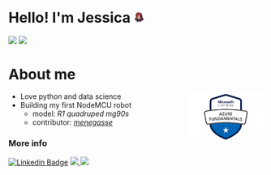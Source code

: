 <!--
**jclizar/jclizar** is a ✨ _special_ ✨ repository because its `README.md` (this file) appears on your GitHub profile.

Here are some ideas to get you started:

- 🔭 I’m currently working on ...
- 🌱 I’m currently learning ...
- 👯 I’m looking to collaborate on ...
- 🤔 I’m looking for help with ...
- 💬 Ask me about ...
- 📫 How to reach me: ...
- 😄 Pronouns: ...
- ⚡ Fun fact: ...
-->

<div>
<h1> Hello! I'm Jessica <img src="./img/jess.gif" width="4%"> </h1>
<img height="165em" src="https://github-readme-stats.vercel.app/api?username=jclizar&show_icons=true&theme=great-gatsby&include_all_commits=true&count_private=true&hide=issues"/>
<img height="166em" src="https://github-readme-stats.vercel.app/api/top-langs/?username=jclizar&layout=compact&langs_count=7&theme=great-gatsby"/>
</div>

<div width="100%">
<h1> About me</h1>
<img align="right" src="./img/microsoft-certified-azure-fundamentals2.png" width="30%">
</div>      

<!--- BSc Medical Physics 
- PhD  student
- IT undergraduate student-->
- Love python and data science
- Building my first NodeMCU robot
    - model: <em>R1 quadruped mg90s</em>
    - contributor: <a target="_blank" href="https://github.com/menegasse"><em>menegasse</em></a>


<h3> More info </h3>

[![Linkedin Badge](https://img.shields.io/badge/-LinkedIn-blue?style=flat-square&logo=Linkedin&logoColor=white&link=https://www.linkedin.com/in/jclizar/)](https://www.linkedin.com/in/jclizar/)
<a href="http://lattes.cnpq.br/7666845951657212">
<img src="https://img.shields.io/badge/-Lattes-orange?style=flat-square">
</a>
<a href="https://www.credly.com/badges/68cc247f-53a8-4433-a32b-acf0fccad32c/linked_in">
<img src="https://img.shields.io/badge/Microsoft-Badge-orange?style=flat-square">
</a>

<!--<a href="https://jclizar.github.io/">
<img src="https://img.shields.io/badge/ -CV-blue?style=flat-square">
</a>-->



